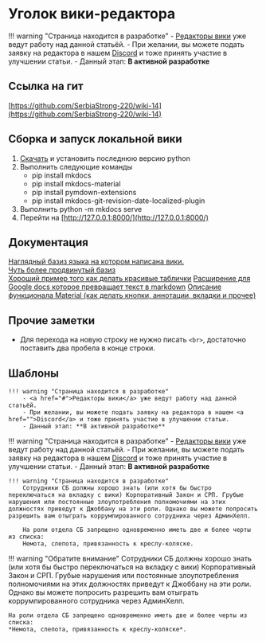 # Уголок вики-редактора

!!! warning "Страница находится в разработке"
    - <a href="#">Редакторы вики</a> уже ведут работу над данной статьёй. 
    - При желании, вы можете подать заявку на редактора в нашем <a href="">Discord</a> и тоже принять участие в улучшении статьи.
    - Данный этап: **В активной разработке**

## Ссылка на гит

[https://github.com/SerbiaStrong-220/wiki-14](https://github.com/SerbiaStrong-220/wiki-14)

## Сборка и запуск локальной вики

1. [Скачать](https://www.python.org/downloads/) и установить последнюю версию python
1. Выполнить следующие команды
    - pip install mkdocs
    - pip install mkdocs-material
    - pip install pymdown-extensions
    - pip install mkdocs-git-revision-date-localized-plugin
1. Выполнить python -m mkdocs serve
1. Перейти на [http://127.0.0.1:8000/](http://127.0.0.1:8000/)

## Документация

[Наглядный базиз языка на котором написана вики.](https://markdown-it.github.io/)  
[Чуть более продвинутый базиз](https://www.markdownguide.org/basic-syntax/)  
[Хороший пример того как делать красивые таблички](https://jsfiddle.net/mraLrgp2/)
[Расширение для Google docs которое превращает текст в markdown](https://workspace.google.com/marketplace/app/docs_to_markdown/700168918607?hl=ru)
[Описание функционала Material (как делать кнопки, аннотации, вкладки и прочее)](https://squidfunk.github.io/mkdocs-material/reference/)

## Прочие заметки
- Для перехода на новую строку не нужно писать `<br>`, достаточно поставить два пробела в конце строки.

## Шаблоны

    !!! warning "Страница находится в разработке"
        - <a href="#">Редакторы вики</a> уже ведут работу над данной статьёй. 
        - При желании, вы можете подать заявку на редактора в нашем <a href="">Discord</a> и тоже принять участие в улучшении статьи.
        - Данный этап: **В активной разработке**

!!! warning "Страница находится в разработке"
    - <a href="#">Редакторы вики</a> уже ведут работу над данной статьёй. 
    - При желании, вы можете подать заявку на редактора в нашем <a href="">Discord</a> и тоже принять участие в улучшении статьи.
    - Данный этап: **В активной разработке**
<br>
    
    !!! warning "Страница находится в разработке"
        Cотрудники СБ должны хорошо знать (или хотя бы быстро переключаться на вкладку с вики) Корпоративный Закон и СРП. Грубые нарушения или постоянные злоупотребления полномочиями на этих должностях приведут к Джоббану на эти роли. Однако вы можете попросить разрешить вам отыграть коррумпированного сотрудника через АдминХелп.
        
        На роли отдела СБ запрещено одновременно иметь две и более черты из списка: 
        Немота, слепота, привязанность к креслу-коляске. 

!!! warning "Обратите внимание"
    Cотрудники СБ должны хорошо знать (или хотя бы быстро переключаться на вкладку с вики) Корпоративный Закон и СРП. Грубые нарушения или постоянные злоупотребления полномочиями на этих должностях приведут к Джоббану на эти роли. Однако вы можете попросить разрешить вам отыграть коррумпированного сотрудника через АдминХелп.
        
    На роли отдела СБ запрещено одновременно иметь две и более черты из списка: 
    *Немота, слепота, привязанность к креслу-коляске*. 